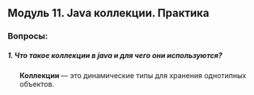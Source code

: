 <h2>  Модуль 11. Java коллекции. Практика  </h2>
<h3> Вопросы:  </h3> 
<h5> 1. Что такое коллекции в java и для чего они используются? </h5>
<ol>
<strong> Коллекции </strong> —  это динамические типы для хранения однотипных объектов.
</ol>